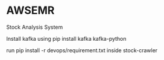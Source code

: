 # AWSEMR
Stock Analysis System

Install kafka using pip install kafka kafka-python

run pip install -r devops/requirement.txt inside stock-crawler
